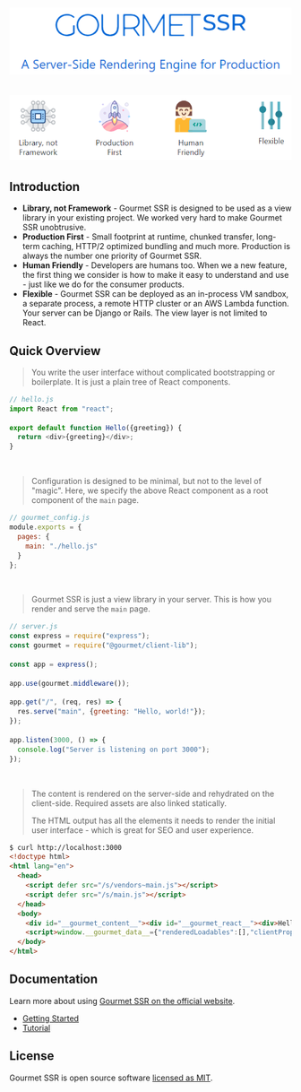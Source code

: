 <h1 align="center">
  <a href="https://ssr.gourmetjs.org">
    <img src="/docs/assets/logo_w_tagline.png" alt="Gourmet SSR">
  </a>
</h1>
<h2 align="center">
  <a href="https://ssr.gourmetjs.org">
    <img src="/docs/assets/features_icon.png" alt="Gourmet SSR">
  </a>
</h2>

## Introduction

- **Library, not Framework** - Gourmet SSR is designed to be used as a view library in your existing project. We worked very hard to make Gourmet SSR unobtrusive.
- **Production First** - Small footprint at runtime, chunked transfer, long-term caching, HTTP/2 optimized bundling and much more. Production is always the number one priority of Gourmet SSR.
- **Human Friendly** - Developers are humans too. When we a new feature, the first thing we consider is how to make it easy to understand and use - just like we do for the consumer products.
- **Flexible** - Gourmet SSR can be deployed as an in-process VM sandbox, a separate process, a remote HTTP cluster or an AWS Lambda function. Your server can be Django or Rails. The view layer is not limited to React.

## Quick Overview

> You write the user interface without complicated bootstrapping or boilerplate. It is just a plain tree of React components.

```js
// hello.js
import React from "react";

export default function Hello({greeting}) {
  return <div>{greeting}</div>;
}
```
<br>

> Configuration is designed to be minimal, but not to the level of "magic". Here, we specify the above React component as a root component of the `main` page.

```js
// gourmet_config.js
module.exports = {
  pages: {
    main: "./hello.js"
  }
};
```
<br>

> Gourmet SSR is just a view library in your server. This is how you render and serve the `main` page.

```js
// server.js
const express = require("express");
const gourmet = require("@gourmet/client-lib");

const app = express();

app.use(gourmet.middleware());

app.get("/", (req, res) => {
  res.serve("main", {greeting: "Hello, world!"});
});

app.listen(3000, () => {
  console.log("Server is listening on port 3000");
});
```
<br>

> The content is rendered on the server-side and rehydrated on the client-side.
> Required assets are also linked statically.
>
> The HTML output has all the elements it needs to render the initial user interface - which is great for SEO and user experience.

```html
$ curl http://localhost:3000
<!doctype html>
<html lang="en">
  <head>
    <script defer src="/s/vendors~main.js"></script>
    <script defer src="/s/main.js"></script>
  </head>
  <body>
    <div id="__gourmet_content__"><div id="__gourmet_react__"><div>Hello, world!</div></div></div>
    <script>window.__gourmet_data__={"renderedLoadables":[],"clientProps":{"greeting":"Hello, world!"},"reactClientRender":"hydrate"};</script>
  </body>
</html>
```

## Documentation

Learn more about using [Gourmet SSR on the official website](https://ssr.gourmetjs.org).

- [Getting Started](https://ssr.gourmetjs.org/docs/getting-started)
- [Tutorial](https://ssr.gourmetjs.org/docs/tutorial-1)

## License

Gourmet SSR is open source software [licensed as MIT](https://github.com/gourmetjs/gourmet-ssr/blob/master/LICENSE).
